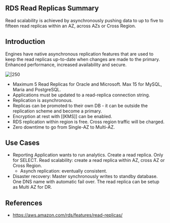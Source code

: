 ## RDS Read Replicas Summary

Read scalability is achieved by asynchronously pushing data to up to five to fifteen read replicas within an AZ, across AZs or Cross Region. 

## Introduction

Engines have native asynchronous replication features that are used to keep the read replicas up-to-date when changes are made to the primary. Enhanced performance, increased availability and secure.

![|250](https://d1.awsstatic.com/asset-repository/read-replicas-scaling-disaster-recovery.3b8da7093daeb1e87426225caf49e32efe7ae01a.png)

- Maximum 5 Read Replicas for Oracle and Microsoft. Max 15 for MySQL, Maria and PostgreSQL.
- Applications must be updated to a read-replica connection string.
- Replication is asynchronous.
- Replicas can be promoted to their own DB - it can be outside the replication scheme and become a primary.
- Encryption at rest with [[KMS]] can be enabled.
- RDS replication within region is free. Cross region traffic will be charged.
- Zero downtime to go from Single-AZ to Multi-AZ.

## Use Cases
- Reporting Application wants to run analytics. Create a read replica. Only for SELECT. Read scalability: create a read replica within AZ, cross AZ or Cross Region.
	- Asynch replication: eventually consistent.
- Disaster recovery: Master synchronously writes to standby database. One DNS name with automatic fail over. The read replica can be setup as Multi AZ for DR.
## References

- https://aws.amazon.com/rds/features/read-replicas/
